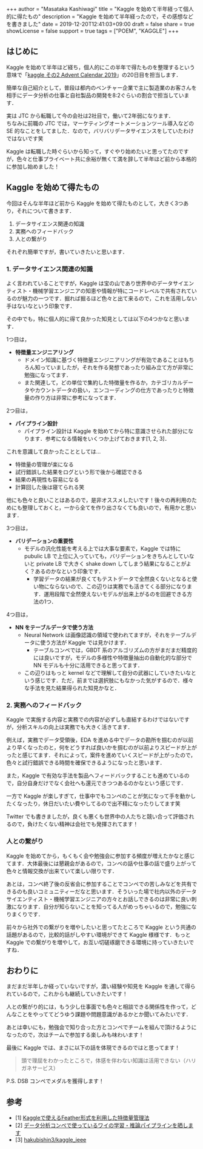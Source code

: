 +++
author = "Masataka Kashiwagi"
title = "Kaggle を始めて半年経って個人的に得たもの"
description = "Kaggle を始めて半年経ったので，その感想などを書きました"
date = 2019-12-20T12:41:03+09:00
draft = false
share = true
showLicense = false
support = true
tags = ["POEM", "KAGGLE"]
+++

## はじめに

Kaggle を始めて半年ほど経ち，個人的にこの半年で得たものを整理するという意味で「[kaggle その2 Advent Calendar 2019](https://qiita.com/advent-calendar/2019/kaggle-part2)」の20日目を担当します．

簡単な自己紹介として，普段は都内のベンチャー企業で主に製造業のお客さんを相手にデータ分析の仕事と自社製品の開発を8:2ぐらいの割合で担当しています．

実は JTC から転職して今の会社は2社目で，働いて2年弱になります．<br>
ちなみに前職の JTC では，マーケティングオートメーションツール導入などの SE 的なことをしてました．なので，バリバリデータサイエンスをしていたわけではないです笑

Kaggle は転職した時ぐらいから知って，すぐやり始めたいと思ってたのですが，色々と仕事プライベート共に余裕が無くて満を辞して半年ほど前から本格的に参加し始めました！

## Kaggle を始めて得たもの

今回はそんな半年ほど前から Kaggle を始めて得たものとして，大きく3つあり，それについて書きます．

1. データサイエンス関連の知識
2. 実務へのフィードバック
3. 人との繋がり

それぞれ簡単ですが，書いていきたいと思います．

### 1. データサイエンス関連の知識

よく言われていることですが，Kaggle は宝の山であり世界中のデータサイエンティスト・機械学習エンジニアの知恵や情報が特にコードレベルで共有されているのが魅力の一つです．掘れば掘るほど色々と出て来るので，これを活用しない手はないなという印象です．

その中でも，特に個人的に得て良かった知見としては以下の4つかなと思います．

1つ目は，

- <span class="marker_yellow">**特徴量エンジニアリング**</span>
  - ドメイン知識に基づく特徴量エンジニアリングが有効であることはもちろん知っていましたが，それを作る発想であったり組み立て方が非常に勉強になってます．
  - また関連して，どの単位で集約した特徴量を作るか，カテゴリカルデータやカウントデータの扱い，エンコーディングの仕方であったりと特徴量の作り方は非常に参考になってます．

2つ目は，

- <span class="marker_yellow">**パイプライン設計**</span>
  - パイプライン設計は Kaggle を始めてから特に意識させられた部分になります．参考になる情報をいくつか上げておきます[1, 2, 3]．

これを意識して良かったこととしては...

- 特徴量の管理が楽になる
- 試行錯誤した結果をログという形で後から確認できる
- 結果の再現性も容易になる
- 計算回した後は寝てられる笑

他にも色々と良いことはあるので，是非オススメしたいです！後々の再利用のためにも整理しておくと，一から全てを作り出さなくても良いので，有用かと思います．

3つ目は，

- <span class="marker_yellow">**バリデーションの重要性**</span>
  - モデルの汎化性能を考える上では大事な要素で，Kaggle では特に pubulic LB で上位に入っていても，バリデーションをきちんとしていないと private LB で大きく shake down してしまう結果になることがよく？あるのかなという印象です．
    - 学習データの結果が良くてもテストデータで全然良くないとなると使い物にならないので、この辺りは実務でも活きてくる部分になります．運用段階で全然使えないモデルが出来上がるのを回避できる方法の1つ．

4つ目は，

- <span class="marker_yellow">**NN をテーブルデータで使う方法**</span>
  - Neural Network は画像認識の領域で使われてますが，それをテーブルデータに使う方法が Kaggle では見かけます．
    - テーブルコンペでは，GBDT 系のアルゴリズムの方がまだまだ精度的には良いですが，モデルの多様性や特徴量抽出の自動化的な部分で NN モデルも十分に活用できると思ってます．
  - この辺りはもっと kernel などで理解して自分の武器にしていきたいなという感じです．ただ，前までは選択肢にもなかった気がするので．様々な手法を見た結果得られた知見かなと．

### 2. 実務へのフィードバック

Kaggle で実施する内容と実務での内容が必ずしも直結するわけではないですが，分析スキルの向上は実務でも大きく活きてます．

例えば，実務でデータ受領後，EDA を進める中でデータの勘所を掴むのが以前より早くなったのと，何をどうすれば良いかを掴むのが以前よりスピードが上がったと感じてます．それによって，案件を進めていくスピードが上がったので，色々と試行錯誤できる時間を確保できるようになったと思います．

また，Kaggle で有効な手法を製品へフィードバックすることも進めているので，自分自身だけでなく会社へも還元できつつあるのかなという感じです．

一方で Kaggle が楽しすぎて，仕事中でもコンペのことが気になって手を動かしたくなったり，休日だいたい費やしてるので出不精になったりしてます笑

Twitter でも書きましたが，良くも悪くも世界中の人たちと競い合って評価されるので，負けたくない精神は会社でも発揮されてます！

### 人との繋がり

Kaggle を始めてから，もくもく会や勉強会に参加する頻度が増えたかなと感じてます．大体最後には懇親会があるので，コンペの話や仕事の話で盛り上がって色々と情報交換が出来ていて楽しい限りです．

あとは，コンペ終了後の反省会に参加することでコンペでの苦しみなどを共有できるのも良いコミュニティーだなと思います．そういった場で社内以外のデータサイエンティスト・機械学習エンジニアの方々とお話しできるのは非常に良い刺激になります．自分が知らないことを知ってる人がめっちゃいるので，勉強になりまくりです．

前々から社外での繋がりを増やしたいと思ってたところで Kaggle という共通の話題があるので，比較的話がしやすい環境ができて Kaggle 様様です．もっと Kaggle での繋がりを増やして，お互い切磋琢磨できる環境に持っていきたいですね．

## おわりに

まだまだ半年しか経っていないですが，濃い経験や知見を Kaggle を通して得られているので，これからも継続していきたいです！

人との繋がり的には，もう少し仕事面でも色々と相談できる関係性を作って，どんなことをやっててどうゆう課題や問題意識があるかとか聞いてみたいです．

あとは幸いにも，勉強会で知り合った方とコンペでチームを組んで頂けるようになったので，次はチームで参加する楽しみも味わいます！

最後に Kaggle では、まさに以下の話を体現できるのではと思ってます！
> 頭で理屈をわかったところで，体感を伴わない知識は活用できない（ハリガネサービス）

P.S. DSB コンペでメダルを獲得します！

## 参考

- [1] [Kaggleで使えるFeather形式を利用した特徴量管理法](https://amalog.hateblo.jp/entry/kaggle-feature-management)
- [2] [データ分析コンペで使っているワイの学習・推論パイプラインを晒します](https://www.takapy.work/entry/2019/12/14/165119)
- [3] [hakubishin3/kaggle_ieee](https://github.com/hakubishin3/kaggle_ieee)
